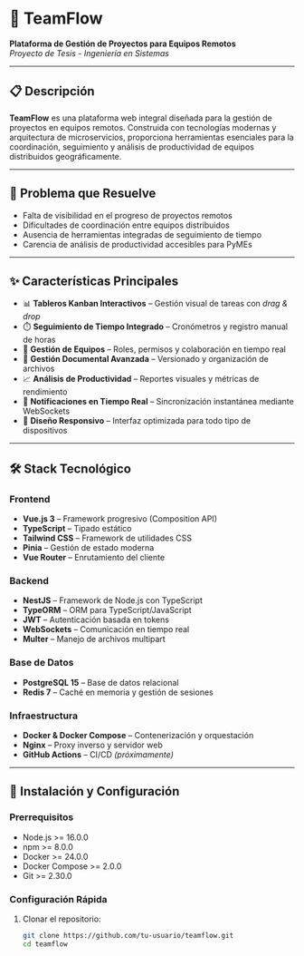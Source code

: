 # 🚀 TeamFlow

**Plataforma de Gestión de Proyectos para Equipos Remotos**  
_Proyecto de Tesis - Ingeniería en Sistemas_

---

## 📋 Descripción

**TeamFlow** es una plataforma web integral diseñada para la gestión de proyectos en equipos remotos. Construida con tecnologías modernas y arquitectura de microservicios, proporciona herramientas esenciales para la coordinación, seguimiento y análisis de productividad de equipos distribuidos geográficamente.

---

## 🎯 Problema que Resuelve

- Falta de visibilidad en el progreso de proyectos remotos  
- Dificultades de coordinación entre equipos distribuidos  
- Ausencia de herramientas integradas de seguimiento de tiempo  
- Carencia de análisis de productividad accesibles para PyMEs  

---

## ✨ Características Principales

- 📊 **Tableros Kanban Interactivos** – Gestión visual de tareas con _drag & drop_  
- ⏱️ **Seguimiento de Tiempo Integrado** – Cronómetros y registro manual de horas  
- 👥 **Gestión de Equipos** – Roles, permisos y colaboración en tiempo real  
- 📁 **Gestión Documental Avanzada** – Versionado y organización de archivos  
- 📈 **Análisis de Productividad** – Reportes visuales y métricas de rendimiento  
- 🔔 **Notificaciones en Tiempo Real** – Sincronización instantánea mediante WebSockets  
- 📱 **Diseño Responsivo** – Interfaz optimizada para todo tipo de dispositivos  

---

## 🛠️ Stack Tecnológico

### Frontend

- **Vue.js 3** – Framework progresivo (Composition API)  
- **TypeScript** – Tipado estático  
- **Tailwind CSS** – Framework de utilidades CSS  
- **Pinia** – Gestión de estado moderna  
- **Vue Router** – Enrutamiento del cliente  

### Backend

- **NestJS** – Framework de Node.js con TypeScript  
- **TypeORM** – ORM para TypeScript/JavaScript  
- **JWT** – Autenticación basada en tokens  
- **WebSockets** – Comunicación en tiempo real  
- **Multer** – Manejo de archivos multipart  

### Base de Datos

- **PostgreSQL 15** – Base de datos relacional  
- **Redis 7** – Caché en memoria y gestión de sesiones  

### Infraestructura

- **Docker & Docker Compose** – Contenerización y orquestación  
- **Nginx** – Proxy inverso y servidor web  
- **GitHub Actions** – CI/CD _(próximamente)_

---

## 🚀 Instalación y Configuración

### Prerrequisitos

- Node.js >= 16.0.0  
- npm >= 8.0.0  
- Docker >= 24.0.0  
- Docker Compose >= 2.0.0  
- Git >= 2.30.0  

### Configuración Rápida

1. Clonar el repositorio:

   ```bash
   git clone https://github.com/tu-usuario/teamflow.git
   cd teamflow
